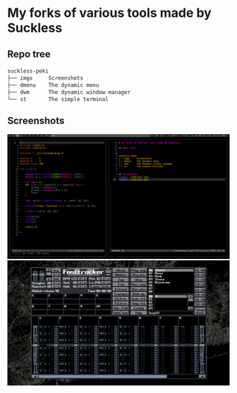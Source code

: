 # My forks of various tools made by Suckless

## Repo tree

```
suckless-peki
├── imgs     Screenshots
├── dmenu    The dynamic menu
├── dwm      The dynamic window manager
└── st       The simple terminal
```

## Screenshots
![ex1](./imgs/ex1.jpg)
![ex2](./imgs/ex2.jpg)

